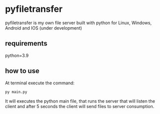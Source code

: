 # pyfiletransfer
pyfiletransfer is my own file server built with python for Linux, Windows, Android and IOS (under development)

## requirements
python=3.9

## how to use

At terminal execute the command:

``
py main.py
``

It will executes the python main file, that runs the server that will listen the client and after 5 seconds the client will send files to server consumption.